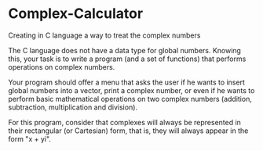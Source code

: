 # Complex-Calculator
Creating in C language a way to treat the complex numbers

The C language does not have a data type for global numbers. Knowing this, your task is to write a program (and a set of functions) that performs operations on complex numbers.

Your program should offer a menu that asks the user if he wants to insert global numbers into a vector, print a complex number, or even if he wants to perform basic mathematical operations on two complex numbers (addition, subtraction, multiplication and division).

For this program, consider that complexes will always be represented in their rectangular (or Cartesian) form, that is, they will always appear in the form "x + yi".
